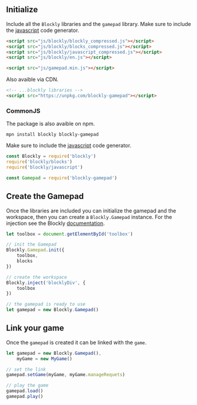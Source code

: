 ## Initialize

Include all the `Blockly` libraries and the `gamepad` library. Make sure to include the [javascript](https://developers.google.com/blockly/guides/configure/web/code-generators) code generator.

```html
<script src="js/blockly/blockly_compressed.js"></script>
<script src="js/blockly/blocks_compressed.js"></script>
<script src="js/blockly/javascript_compressed.js"></script>
<script src="js/blockly/en.js"></script>

<script src="js/gamepad.min.js"></script>
```

Also avaible via CDN.

```html
<!-- ...blockly libraries -->
<script src="https://unpkg.com/blockly-gamepad"></script>
```

### CommonJS

The package is also avaible on npm.

```
mpn install blockly blockly-gamepad
```

Make sure to include the [javascript](https://developers.google.com/blockly/guides/configure/web/code-generators) code generator.

```javascript
const Blockly = require('blockly')
require('blockly/blocks')
require('blockly/javascript')

const Gamepad = require('blockly-gamepad')
```

## Create the Gamepad

Once the libraries are included you can initialize the gamepad and the workspace, then you can create a `Blockly.Gamepad` instance. For the injection see the Blockly [documentation](https://developers.google.com/blockly/guides/get-started/web#injecting_blockly).


```javascript
let toolbox = document.getElementById('toolbox')

// init the Gamepad
Blockly.Gamepad.init({
    toolbox,
    blocks
})

// create the workspace
Blockly.inject('blocklyDiv', {
    toolbox
})

// the gamepad is ready to use
let gamepad = new Blockly.Gamepad()
```

## Link your game

Once the `gamepad` is created it can be linked with the `game`.

```javascript
let gamepad = new Blockly.Gamepad(),
    myGame = new MyGame()

// set the link
gamepad.setGame(myGame, myGame.manageRequets)

// play the game
gamepad.load()
gamepad.play()
```